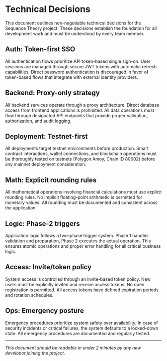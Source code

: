 # Technical Decisions

This document outlines non-negotiable technical decisions for the Sequence Theory project. These decisions establish the foundation for all development work and must be understood by every team member.

## Auth: Token-first SSO

All authentication flows prioritize API token-based single sign-on. User sessions are managed through secure JWT tokens with automatic refresh capabilities. Direct password authentication is discouraged in favor of token-based flows that integrate with external identity providers.

## Backend: Proxy-only strategy

All backend services operate through a proxy architecture. Direct database access from frontend applications is prohibited. All data operations must flow through designated API endpoints that provide proper validation, authorization, and audit logging.

## Deployment: Testnet-first

All deployments target testnet environments before production. Smart contract interactions, wallet connections, and blockchain operations must be thoroughly tested on testnets (Polygon Amoy, Chain ID 80002) before any mainnet deployment consideration.

## Math: Explicit rounding rules

All mathematical operations involving financial calculations must use explicit rounding rules. No implicit floating-point arithmetic is permitted for monetary values. All rounding must be documented and consistent across the application.

## Logic: Phase-2 triggers

Application logic follows a two-phase trigger system. Phase 1 handles validation and preparation, Phase 2 executes the actual operation. This ensures atomic operations and proper error handling for all critical business logic.

## Access: Invite/token policy

System access is controlled through an invite-based token policy. New users must be explicitly invited and receive access tokens. No open registration is permitted. All access tokens have defined expiration periods and rotation schedules.

## Ops: Emergency posture

Emergency procedures prioritize system safety over availability. In case of security incidents or critical failures, the system defaults to a locked-down state. All emergency procedures are documented and regularly tested.

---

*This document should be readable in under 2 minutes by any new developer joining the project.*
